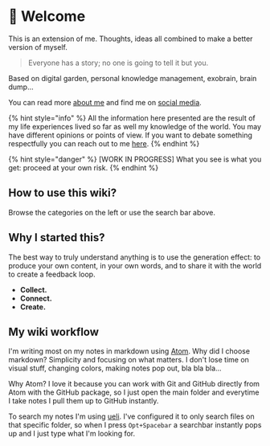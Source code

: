 # 👋 Welcome

This is an extension of me. Thoughts, ideas all combined to make a better version of myself.

> Everyone has a story; no one is going to tell it but you.

Based on digital garden, personal knowledge management, exobrain, brain dump...

You can read more [about me](everything-i-know/sharing/about-me.md) and find me on [social media](everything-i-know/social-media/).

{% hint style="info" %}
All the information here presented are the result of my life experiences lived so far as well my knowledge of the world. You may have different opinions or points of view. If you want to debate something respectfully you can reach out to me [here](mailto:orubenrodrigues@icloud.com).
{% endhint %}

{% hint style="danger" %}
\[WORK IN PROGRESS\] What you see is what you get: proceed at your own risk.
{% endhint %}

## How to use this wiki?

Browse the categories on the left or use the search bar above.

## Why I started this?

The best way to truly understand anything is to use the generation effect: to produce your own content, in your own words, and to share it with the world to create a feedback loop.

* **Collect.**
* **Connect.**
* **Create.**

## My wiki workflow

I'm writing most on my notes in markdown using [Atom](https://atom.io/). Why did I choose markdown? Simplicity and focusing on what matters. I don't lose time on visual stuff, changing colors, making notes pop out, bla bla bla...

Why Atom? I love it because you can work with Git and GitHub directly from Atom with the GitHub package, so I just open the main folder and everytime I take notes I pull them up to GitHub instantly.

To search my notes I'm using [ueli](https://ueli.app/). I've configured it to only search files on that specific folder, so when I press `Opt+Spacebar` a searchbar instantly pops up and I just type what I'm looking for.

